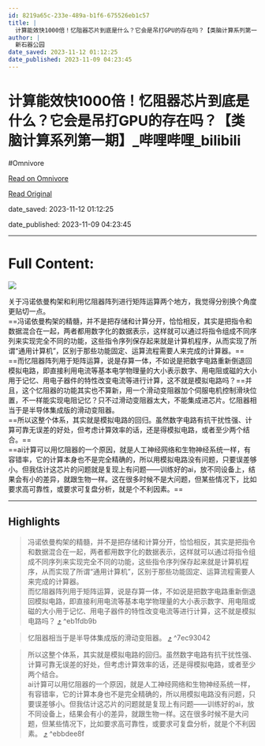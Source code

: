 ```yaml
---
id: 8219a65c-233e-489a-b1f6-675526eb1c57
title: |
  计算能效快1000倍！忆阻器芯片到底是什么？它会是吊打GPU的存在吗？【类脑计算系列第一期】_哔哩哔哩_bilibili
author: |
  新石器公园
date_saved: 2023-11-12 01:12:25
date_published: 2023-11-09 04:23:45
---
```


# 计算能效快1000倍！忆阻器芯片到底是什么？它会是吊打GPU的存在吗？【类脑计算系列第一期】_哔哩哔哩_bilibili
#Omnivore

[Read on Omnivore](https://omnivore.app/me/1000-gpu-bilibili-18bc228f1ec)

[Read Original](https://www.bilibili.com/video/BV1nN411g7HC/?vd_source=4b9236bc35f06232dec347663e3069a6)

date_saved: 2023-11-12 01:12:25

date_published: 2023-11-09 04:23:45

--- 

# Full Content: 

![](https://proxy-prod.omnivore-image-cache.app/0x0,sxDzR4Jv6akvUX2uuzi2YJ_hLNi7xuC-bF7m8LVbKFms/https://i0.hdslb.com/bfs/face/06a07dad46ecb426e26e3340b3ae4e6f308066ea.jpg@160w_160h_1c_1s_!web-avatar-comment.avif) 

关于冯诺依曼构架和利用忆阻器阵列进行矩阵运算两个地方，我觉得分别换个角度更贴切一点。  
==冯诺依曼构架的精髓，并不是把存储和计算分开，恰恰相反，其实是把指令和数据混合在一起，两者都用数字化的数据表示，这样就可以通过将指令组成不同序列来实现完全不同的功能，这些指令序列保存起来就是计算机程序，从而实现了所谓“通用计算机”，区别于那些功能固定、运算流程需要人来完成的计算器。==  
==而忆阻器阵列用于矩阵运算，说是存算一体，不如说是把数字电路重新倒退回模拟电路，即直接利用电流等基本电学物理量的大小表示数字、用电阻或磁的大小用于记忆、用电子器件的特性改变电流等进行计算，这不就是模拟电路吗？==并且，这个忆阻器的功能其实也不算新，用一个滑动变阻器加个伺服电机控制滑块位置，不一样能实现电阻记忆？只不过滑动变阻器太大，不能集成进芯片。忆阻器相当于是半导体集成版的滑动变阻器。  
==所以这整个体系，其实就是模拟电路的回归。虽然数字电路有抗干扰性强、计算可靠无误差的好处，但考虑计算效率的话，还是得模拟电路，或者至少两个结合。==  
==ai计算可以用忆阻器的一个原因，就是人工神经网络和生物神经系统一样，有容错率，它的计算本身也不是完全精确的，所以用模拟电路没有问题，只要误差够小。但我估计这芯片的问题就是复现上有问题——训练好的ai，放不同设备上，结果会有小的差异，就跟生物一样。这在很多时候不是大问题，但某些情况下，比如要求高可靠性，或要求可复盘分析，就是个不利因素。==

---

## Highlights

> 冯诺依曼构架的精髓，并不是把存储和计算分开，恰恰相反，其实是把指令和数据混合在一起，两者都用数字化的数据表示，这样就可以通过将指令组成不同序列来实现完全不同的功能，这些指令序列保存起来就是计算机程序，从而实现了所谓“通用计算机”，区别于那些功能固定、运算流程需要人来完成的计算器。  
> 而忆阻器阵列用于矩阵运算，说是存算一体，不如说是把数字电路重新倒退回模拟电路，即直接利用电流等基本电学物理量的大小表示数字、用电阻或磁的大小用于记忆、用电子器件的特性改变电流等进行计算，这不就是模拟电路吗？ [⤴️](https://omnivore.app/me/1000-gpu-bilibili-18bc228f1ec#eb1fdb9b-e5f4-4492-98aa-eab8394177c7)  ^eb1fdb9b

> 忆阻器相当于是半导体集成版的滑动变阻器。 [⤴️](https://omnivore.app/me/1000-gpu-bilibili-18bc228f1ec#7ec93042-0a34-4112-8985-d66b16875ea2)  ^7ec93042

> 所以这整个体系，其实就是模拟电路的回归。虽然数字电路有抗干扰性强、计算可靠无误差的好处，但考虑计算效率的话，还是得模拟电路，或者至少两个结合。  
> ai计算可以用忆阻器的一个原因，就是人工神经网络和生物神经系统一样，有容错率，它的计算本身也不是完全精确的，所以用模拟电路没有问题，只要误差够小。但我估计这芯片的问题就是复现上有问题——训练好的ai，放不同设备上，结果会有小的差异，就跟生物一样。这在很多时候不是大问题，但某些情况下，比如要求高可靠性，或要求可复盘分析，就是个不利因素。 [⤴️](https://omnivore.app/me/1000-gpu-bilibili-18bc228f1ec#ebbdee8f-8805-48d6-98ca-c8998f4fad5c)  ^ebbdee8f

